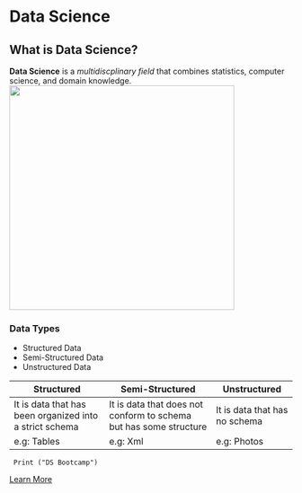 # **Data Science** 
## **What is Data Science?**  
**Data Science** is a *multidiscplinary field* that combines statistics, computer science, and domain knowledge. 
<img src="DS.png" width="400" height="400">



### **Data Types**
- Structured Data 
- Semi-Structured Data
- Unstructured Data

| Structured | Semi-Structured | Unstructured |
| ----------- | ----------- | -----------     |
| It is data that has been organized into a strict schema | It is data that does not conform to schema but has some structure | It is data that has no schema |
| e.g: Tables | e.g: Xml | e.g: Photos |

`  Print ("DS Bootcamp")                                                                                                             `

[Learn More ](https://en.wikipedia.org/wiki/Data_science%E2%80%9D)




 
